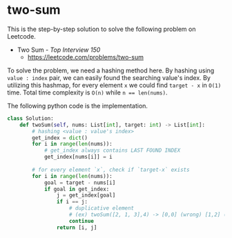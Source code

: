 # two-sum
This is the step-by-step solution to solve the following problem on Leetcode.

* Two Sum - *Top Interview 150*
  * https://leetcode.com/problems/two-sum

To solve the problem, we need a hashing method here. By hashing using `value : index` pair, we can easily found the searching value's index. By utilizing this hashmap, for every element `x` we could find `target - x` in `O(1)` time. Total time complexity is `O(n)` while `n == len(nums)`.

The following python code is the implementation.

```python
class Solution:
    def twoSum(self, nums: List[int], target: int) -> List[int]:
        # hashing <value : value's index>   
        get_index = dict()
        for i in range(len(nums)):
            # get_index always contains LAST FOUND INDEX
            get_index[nums[i]] = i
        
        # for every element `x`, check if `target-x` exists
        for i in range(len(nums)):
            goal = target - nums[i]
            if goal in get_index:
                j = get_index[goal]
                if i == j:
                    # duplicative element
                    # (ex) twoSum([2, 1, 3],4) -> [0,0] (wrong) [1,2] (correct)
                    continue
                return [i, j]
```
